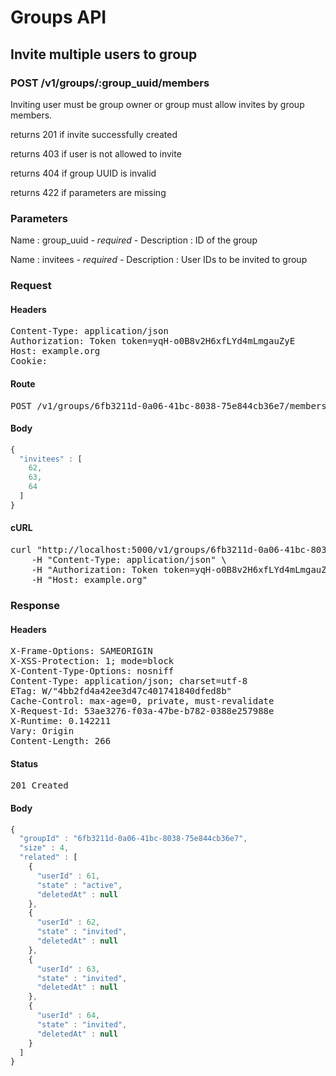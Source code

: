 # Groups API

## Invite multiple users to group

### POST /v1/groups/:group_uuid/members

Inviting user must be group owner or group must allow invites by group members.

returns 201 if invite successfully created

returns 403 if user is not allowed to invite

returns 404 if group UUID is invalid

returns 422 if parameters are missing

### Parameters

Name : group_uuid *- required -*
Description : ID of the group

Name : invitees *- required -*
Description : User IDs to be invited to group

### Request

#### Headers

<pre>Content-Type: application/json
Authorization: Token token=yqH-o0B8v2H6xfLYd4mLmgauZyE
Host: example.org
Cookie: </pre>

#### Route

<pre>POST /v1/groups/6fb3211d-0a06-41bc-8038-75e844cb36e7/members</pre>

#### Body
```javascript
{
  "invitees" : [
    62,
    63,
    64
  ]
}
```


#### cURL

<pre class="request">curl &quot;http://localhost:5000/v1/groups/6fb3211d-0a06-41bc-8038-75e844cb36e7/members&quot; -d &#39;{&quot;invitees&quot;:[62,63,64]}&#39; -X POST \
	-H &quot;Content-Type: application/json&quot; \
	-H &quot;Authorization: Token token=yqH-o0B8v2H6xfLYd4mLmgauZyE&quot; \
	-H &quot;Host: example.org&quot;</pre>

### Response

#### Headers

<pre>X-Frame-Options: SAMEORIGIN
X-XSS-Protection: 1; mode=block
X-Content-Type-Options: nosniff
Content-Type: application/json; charset=utf-8
ETag: W/&quot;4bb2fd4a42ee3d47c401741840dfed8b&quot;
Cache-Control: max-age=0, private, must-revalidate
X-Request-Id: 53ae3276-f03a-47be-b782-0388e257988e
X-Runtime: 0.142211
Vary: Origin
Content-Length: 266</pre>

#### Status

<pre>201 Created</pre>

#### Body

```javascript
{
  "groupId" : "6fb3211d-0a06-41bc-8038-75e844cb36e7",
  "size" : 4,
  "related" : [
    {
      "userId" : 61,
      "state" : "active",
      "deletedAt" : null
    },
    {
      "userId" : 62,
      "state" : "invited",
      "deletedAt" : null
    },
    {
      "userId" : 63,
      "state" : "invited",
      "deletedAt" : null
    },
    {
      "userId" : 64,
      "state" : "invited",
      "deletedAt" : null
    }
  ]
}
```
